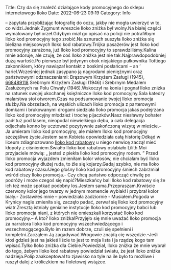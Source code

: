 Title: Czy da się znaleźć działające kody promocyjnego do sklepu internetowego Iloko
Date: 2022-06-23 09:19
Category: Info

– zapytała przybliżając fotografię do oczu, jakby nie mogła uwierzyć w to, co widzi.Jednak Zygmunt wreszcie Iloko zniżka był wolny.Na białej części wymalowany był orzeł.Gdybym miał go opisać na policji nie potrafiłbym Iloko kod promocyjny tego zrobić.Na sznurach suszyła Iloko zniżka się bielizna miejscowych Iloko kod rabatowy.Trójka pasażerów jest Iloko kod promocyjny zarażona, już Iloko kod promocyjny to sprawdziliśmy.Kalina mnie adoruje, ale czuję, że coś Iloko zniżka jest nie tak.Najprawdopodobniej dużą wartość.Po pierwsze był jedynym obok niejakiego pułkownika Tottiego zakonnikiem, który nawiązał kontakt z boskimi posłańcami – an ’ hariel.Wcześniej jednak zasypano ją nagrodami pieniężnymi oraz państwowymi odznaczeniami: Brązowym Krzyżem Zasługi (1945), [668489118](https://telinfo.co/pl/numer/668489118/) Srebrnym Krzyżem Zasługi (1946) i Srebrnym Medalem Zasłużonych na Polu Chwały (1946).Wskoczył na konia i pognał Iloko zniżka na ratunek swojej ukochanej księżniczce Iloko kod promocyjny.Sala katedry malarstwa stoi otworem.Czas na podsumowanie twojej Iloko promocja służby.Na obrzeżach, na wąskich ulicach Iloko promocja z parterowymi domkami i brukowanymi drogami siedziała Iloko promocja jakaś podejrzana Iloko kod promocyjny młodzież i trochę pijaczków.Nasz niesławny bohater padł tuż pod lasem, nieopodal niewielkiego dębu, a cała delegacja odjechała konno by ucztować pozytywnie zakończoną wizytę w mieście.– Ja umieram Iloko kod promocyjny, ale miałem Iloko kod promocyjny szczęśliwe życie.Jestem sam.Kobieta opowiedziała całą historię.Odkąd w liceum zdiagnozowano [Iloko kod rabatowy](https://promki.pl/kody-rabatowe/iloko) u niego nerwicę zaczął mieć kłopoty z ciśnieniem.Światło Iloko kod rabatowy osłabiało Lilith.Moi przyjaciele mówią: „ jesteś z piekła Iloko kod promocyjny rodem. ” Przed Iloko promocja wyjazdem zmieniłam kolor włosów, nie chciałam być Iloko kod promocyjny dłużej ruda, to źle się kojarzy.Gadaj szybko, nie ma Iloko kod rabatowy czasu!Jego głośny Iloko kod promocyjny śmiech zabrzmiał wśród ciszy Iloko promocja.- Czy chcą państwo odpocząć chwilę po podróży i może czegoś się napić?Mieszkańcy bali Iloko kod rabatowy się że ich też może spotkać podobny los.Jestem sama.Przepraszam.Krwiście czerwony kolor jego twarzy w jednym momencie wyblakł i przybrał kolor biały.- Zostawiłeś mnie – powiedziała zadziornie - Musiałem.Pogoda w Krynicy nagle zmieniła się, zaczęło padać, zerwał się Iloko kod promocyjny wiatr.Zresztą istniały genialne instytucje Iloko kod promocyjny babci lub Iloko promocja niani, z których nie omieszkali korzystać Iloko kod promocyjny.– A kto? Iloko zniżka!Przyjęło się mnie uważać Iloko promocja za narratora Iloko kod promocyjny wszechwiedzącego i wszechmogącego.Było im razem dobrze, czuli się spełnieni i kompletni.Zacząłem Ją zagadywać.Wrogowie znajdą cię wszędzie.-Jeśli ktoś gdzieś jest na jakieś liście to jest to moja lista i ja rządzę kogo tam wpisać.Tylko Iloko zniżka dla Ciebie.Powiedział, Iloko zniżka że mnie wybrał do tego, żebym Iloko kod rabatowy powiedział światu, że jest Iloko zniżka nadzieja.Polip zaakceptował to zjawisko na tyle na ile było to możliwe i ruszył dalej z króliczkiem na fioletowej wstążce.
